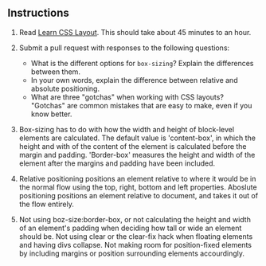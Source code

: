 Instructions
------------

1. Read [Learn CSS Layout](http://learnlayout.com). This should take about 45 minutes to an hour.
1. Submit a pull request with responses to the following questions:
    * What is the different options for `box-sizing`? Explain the differences between them.
    * In your own words, explain the difference between relative and absolute positioning.
    * What are three "gotchas" when working with CSS layouts? "Gotchas" are common mistakes that are easy to make, even if you know better.

1. Box-sizing has to do with how the width and height of block-level elements are calculated. The default value is 'content-box', in which the height and with of the content of the element is calculated before the margin and padding. 'Border-box' measures the height and width of the element after the margins and padding have been included.

2. Relative positioning positions an element relative to where it would be in the normal flow using the top, right, bottom and left properties. Aboslute positioning positions an element relative to document, and takes it out of the flow entirely.

3. Not using boz-size:border-box, or not calculating the height and width of an element's padding when deciding how tall or wide an element should be. Not using clear or the clear-fix hack when floating elements and having divs collapse. Not making room for position-fixed elements by including margins or position surrounding elements accourdingly.
